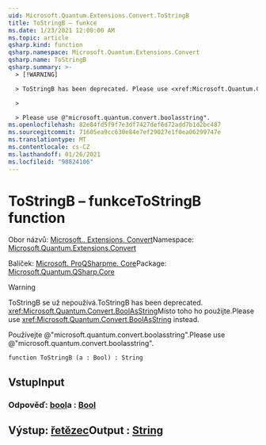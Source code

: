 ```yaml
---
uid: Microsoft.Quantum.Extensions.Convert.ToStringB
title: ToStringB – funkce
ms.date: 1/23/2021 12:00:00 AM
ms.topic: article
qsharp.kind: function
qsharp.namespace: Microsoft.Quantum.Extensions.Convert
qsharp.name: ToStringB
qsharp.summary: >-
  > [!WARNING]

  > ToStringB has been deprecated. Please use <xref:Microsoft.Quantum.Convert.BoolAsString> instead.

  >

  > Please use @"microsoft.quantum.convert.boolasstring".
ms.openlocfilehash: 82e84fd5f9f7e3df7427def6d72add7b1d2bc487
ms.sourcegitcommit: 71605ea9cc630e84e7ef29027e1f0ea06299747e
ms.translationtype: MT
ms.contentlocale: cs-CZ
ms.lasthandoff: 01/26/2021
ms.locfileid: "98824106"
---
```

# <a name="tostringb-function"></a><span data-ttu-id="5d276-102">ToStringB – funkce</span><span class="sxs-lookup"><span data-stu-id="5d276-102">ToStringB function</span></span>

<span data-ttu-id="5d276-103">Obor názvů: [Microsoft.. Extensions. Convert](xref:Microsoft.Quantum.Extensions.Convert)</span><span class="sxs-lookup"><span data-stu-id="5d276-103">Namespace: [Microsoft.Quantum.Extensions.Convert](xref:Microsoft.Quantum.Extensions.Convert)</span></span>

<span data-ttu-id="5d276-104">Balíček: [Microsoft. ProQSharpme. Core](https://nuget.org/packages/Microsoft.Quantum.QSharp.Core)</span><span class="sxs-lookup"><span data-stu-id="5d276-104">Package: [Microsoft.Quantum.QSharp.Core](https://nuget.org/packages/Microsoft.Quantum.QSharp.Core)</span></span>


> [!WARNING]
> <span data-ttu-id="5d276-105">ToStringB se už nepoužívá.</span><span class="sxs-lookup"><span data-stu-id="5d276-105">ToStringB has been deprecated.</span></span> <span data-ttu-id="5d276-106"><xref:Microsoft.Quantum.Convert.BoolAsString>Místo toho ho použijte.</span><span class="sxs-lookup"><span data-stu-id="5d276-106">Please use <xref:Microsoft.Quantum.Convert.BoolAsString> instead.</span></span>
>
> <span data-ttu-id="5d276-107">Používejte @"microsoft.quantum.convert.boolasstring".</span><span class="sxs-lookup"><span data-stu-id="5d276-107">Please use @"microsoft.quantum.convert.boolasstring".</span></span>



```qsharp
function ToStringB (a : Bool) : String
```


## <a name="input"></a><span data-ttu-id="5d276-108">Vstup</span><span class="sxs-lookup"><span data-stu-id="5d276-108">Input</span></span>

### <a name="a--bool"></a><span data-ttu-id="5d276-109">Odpověď: [bool](xref:microsoft.quantum.lang-ref.bool)</span><span class="sxs-lookup"><span data-stu-id="5d276-109">a : [Bool](xref:microsoft.quantum.lang-ref.bool)</span></span>





## <a name="output--string"></a><span data-ttu-id="5d276-110">Výstup: [řetězec](xref:microsoft.quantum.lang-ref.string)</span><span class="sxs-lookup"><span data-stu-id="5d276-110">Output : [String](xref:microsoft.quantum.lang-ref.string)</span></span>

